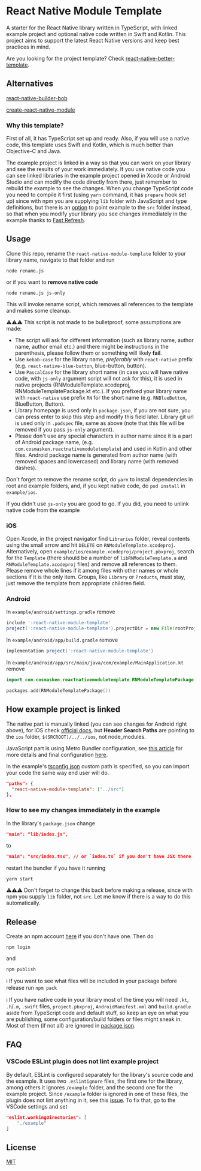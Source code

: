 # React Native Module Template

A starter for the React Native library written in TypeScript, with linked example project and optional native code written in Swift and Kotlin. This project aims to support the latest React Native versions and keep best practices in mind.

Are you looking for the project template? Check [react-native-better-template](https://github.com/cosmasken/react-native-better-template).

## Alternatives

[react-native-builder-bob](https://github.com/callstack/react-native-builder-bob)

[create-react-native-module](https://github.com/brodybits/create-react-native-module)

### Why this template?

First of all, it has TypeScript set up and ready. Also, if you will use a native code, this template uses Swift and Kotlin, which is much better than Objective-C and Java.

The example project is linked in a way so that you can work on your library and see the results of your work immediately. If you use native code you can see linked libraries in the example project opened in Xcode or Android Studio and can modify the code directly from there, just remember to rebuild the example to see the changes. When you change TypeScript code you need to compile it first (using `yarn` command, it has `prepare` hook set up) since with npm you are supplying `lib` folder with JavaScript and type definitions, but there is an [option](#how-to-see-my-changes-immediately-in-the-example) to point example to the `src` folder instead, so that when you modify your library you see changes immediately in the example thanks to [Fast Refresh](https://facebook.github.io/react-native/docs/fast-refresh).

## Usage

Clone this repo, rename the `react-native-module-template` folder to your library name, navigate to that folder and run

```
node rename.js
```

or if you want to **remove native code**

```
node rename.js js-only
```

This will invoke rename script, which removes all references to the template and makes some cleanup.

⚠️⚠️⚠️ This script is not made to be bulletproof, some assumptions are made:

- The script will ask for different information (such as library name, author name, author email etc.) and there might be instructions in the parenthesis, please follow them or something will likely **fail**.
- Use `kebab-case` for the library name, _preferably_ with `react-native` prefix (e.g. `react-native-blue-button`, blue-button, button).
- Use `PascalCase` for the library short name (in case you will have native code, with `js-only` argument script will not ask for this), it is used in native projects (RNModuleTemplate.xcodeproj, RNModuleTemplatePackage.kt etc.). If you prefixed your library name with `react-native` use prefix `RN` for the short name (e.g. `RNBlueButton`, BlueButton, Button).
- Library homepage is used only in `package.json`, if you are not sure, you can press enter to skip this step and modify this field later. Library git url is used only in `.podspec` file, same as above (note that this file will be removed if you pass `js-only` argument).
- Please don't use any special characters in author name since it is a part of Android package name, (e.g. `com.cosmasken.reactnativemoduletemplate`) and used in Kotlin and other files. Android package name is generated from author name (with removed spaces and lowercased) and library name (with removed dashes).

Don't forget to remove the rename script, do `yarn` to install dependencies in root and example folders, and, if you kept native code, do `pod install` in `example/ios`.

If you didn't use `js-only` you are good to go. If you did, you need to unlink native code from the example

### iOS

Open Xcode, in the project navigator find `Libraries` folder, reveal contents using the small arrow and hit `DELETE` on `RNModuleTemplate.xcodeproj`. Alternatively, open `example/ios/example.xcodeproj/project.pbxproj`, search for the `Template` (there should be a number of `libRNModuleTemplate.a` and `RNModuleTemplate.xcodeproj` files) and remove all references to them. Please remove whole lines if it among files with other names or whole sections if it is the only item. Groups, like `Library` or `Products`, must stay, just remove the template from appropriate children field.

### Android

In `example/android/settings.gradle` remove

```gradle
include ':react-native-module-template'
project(':react-native-module-template').projectDir = new File(rootProject.projectDir, '../../android')
```

In `example/android/app/build.gradle` remove

```gradle
implementation project(':react-native-module-template')
```

In `example/android/app/src/main/java/com/example/MainApplication.kt` remove

```kotlin
import com.cosmasken.reactnativemoduletemplate.RNModuleTemplatePackage

packages.add(RNModuleTemplatePackage())
```

## How example project is linked

The native part is manually linked (you can see changes for Android right above), for iOS check [official docs](https://facebook.github.io/react-native/docs/linking-libraries-ios#manual-linking), but **Header Search Paths** are pointing to the `ios` folder, `$(SRCROOT)/../../ios`, not node_modules.

JavaScript part is using Metro Bundler configuration, see [this article](https://callstack.com/blog/adding-an-example-app-to-your-react-native-library/) for more details and final configuration [here](example/metro.config.js).

In the example's [tsconfig.json](example/tsconfig.json) custom path is specified, so you can import your code the same way end user will do.

```json
"paths": {
  "react-native-module-template": ["../src"]
},
```

### How to see my changes immediately in the example

In the library's `package.json` change

```json
"main": "lib/index.js",
```

to

```json
"main": "src/index.tsx", // or `index.ts` if you don't have JSX there
```

restart the bundler if you have it running

```
yarn start
```

⚠️⚠️⚠️ Don't forget to change this back before making a release, since with npm you supply `lib` folder, not `src`. Let me know if there is a way to do this automatically.

## Release

Create an npm account [here](https://www.npmjs.com/signup) if you don't have one. Then do

```
npm login
```

and

```
npm publish
```

ℹ️ If you want to see what files will be included in your package before release run `npm pack`

ℹ️ If you have native code in your library most of the time you will need `.kt`, `.h`/`.m`, `.swift` files, `project.pbxproj`, `AndroidManifest.xml` and `build.gradle` aside from TypeScript code and default stuff, so keep an eye on what you are publishing, some configuration/build folders or files might sneak in. Most of them (if not all) are ignored in [package.json](package.json).

## FAQ

### VSCode ESLint plugin does not lint example project

By default, ESLint is configured separately for the library's source code and the example. It uses two `.eslintignore` files, the first one for the library, among others it ignores `/example` folder, and the second one for the example project. Since `/example` folder is ignored in one of these files, the plugin does not lint anything in it, see this [issue](https://github.com/microsoft/vscode-eslint/issues/111). To fix that, go to the VSCode settings and set

```json
"eslint.workingDirectories": [
	"./example"
]
```

## License

[MIT](LICENSE)
